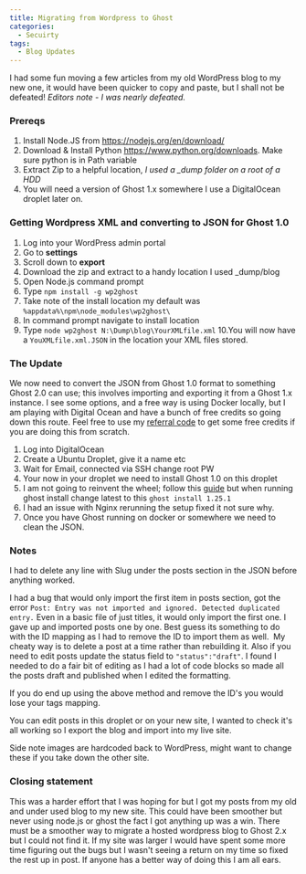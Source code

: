 ```yaml
---
title: Migrating from Wordpress to Ghost
categories:
  - Secuirty
tags:
  - Blog Updates
---
```


I had some fun moving a few articles from my old WordPress blog to my new one, it would have been quicker to copy and paste, but I shall not be defeated! *Editors note - I was nearly defeated.*

### Prereqs

1. Install Node.JS from <https://nodejs.org/en/download/>
2. Download & Install Python <https://www.python.org/downloads>. Make sure python is in Path variable
3. Extract Zip to a helpful location, *I used a _dump folder on a root of a HDD*
4. You will need a version of Ghost 1.x somewhere I use a DigitalOcean droplet later on.

### Getting Wordpress XML and converting to JSON for Ghost 1.0

1. Log into your WordPress admin portal
2. Go to **settings**
3. Scroll down to **export**
4. Download the zip and extract to a handy location I used _dump/blog
5. Open Node.js command prompt
6. Type `npm install -g wp2ghost`
7. Take note of the install location my default was `%appdata%\npm\node_modules\wp2ghost\`
8. In command prompt navigate to install location
9. Type `node wp2ghost N:\Dump\blog\YourXMLfile.xml`
10.You will now have a `YouXMLfile.xml.JSON` in the location your XML files stored.  

### The Update

We now need to convert the JSON from Ghost 1.0 format to something Ghost 2.0 can use; this involves importing and exporting it from a Ghost 1.x instance. I see some options, and a free way is using Docker locally, but I am playing with Digital Ocean and have a bunch of free credits so going down this route. Feel free to use my [referral code](https://m.do.co/c/d1bbd20b7350) to get some free credits if you are doing this from scratch.

1. Log into DigitalOcean
2. Create a Ubuntu Droplet, give it a name etc
3. Wait for Email, connected via SSH change root PW
4. Your now in your droplet we need to install Ghost 1.0 on this droplet
5. I am not going to reinvent the wheel; follow this [guide](https://docs.ghost.org/install/ubuntu/) but when running ghost install change latest to this `ghost install 1.25.1`
6. I had an issue with Nginx rerunning the setup fixed it not sure why.
7. Once you have Ghost running on docker or somewhere we need to clean the JSON.

### Notes

I had to delete any line with Slug under the posts section in the JSON before anything worked.

I had a bug that would only import the first item in posts section, got the error `Post: Entry was not imported and ignored. Detected duplicated entry.` Even in a basic file of just titles, it would only import the first one. I gave up and imported posts one by one. Best guess its something to do with the ID mapping as I had to remove the ID to import them as well.  My cheaty way is to delete a post at a time rather than rebuilding it. Also if you need to edit posts update the status field to `"status":"draft"`. I found I needed to do a fair bit of editing as I had a lot of code blocks so made all the posts draft and published when I edited the formatting.

If you do end up using the above method and remove the ID's you would lose your tags mapping.

You can edit posts in this droplet or on your new site, I wanted to check it's all working so I export the blog and import into my live site.

Side note images are hardcoded back to WordPress, might want to change these if you take down the other site.

### Closing statement

This was a harder effort that I was hoping for but I got my posts from my old and under used blog to my new site. This could have been smoother but never using node.js or ghost the fact I got anything up was a win. There must be a smoother way to migrate a hosted wordpress blog to Ghost 2.x but I could not find it. If my site was larger I would have spent some more time figuring out the bugs but I wasn't seeing a return on my time so fixed the rest up in post. If anyone has a better way of doing this I am all ears.
